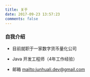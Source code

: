 ```yaml
---
title: 关于
date: 2017-09-23 13:57:23
comments: false
---
```



### 自我介绍

- 目前就职于一家数字货币量化公司

- Java 开发工程师（4年工作经验）

- 邮箱 <mailto:junhuali.dev@gmail.com>

